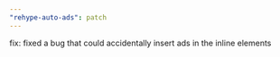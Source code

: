 ```yaml
---
"rehype-auto-ads": patch
---
```


fix: fixed a bug that could accidentally insert ads in the inline elements
